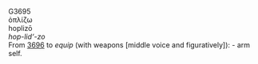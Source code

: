 <body>
  <p>G3695<br>  ὁπλίζω  <br> hoplizō  <br><i>hop-lid‘-zo </i><br>From <a href="g3696.htm">3696</a>  to <i>equip</i> (with weapons [middle voice and figuratively]): - arm self.<br></p>
 </body>